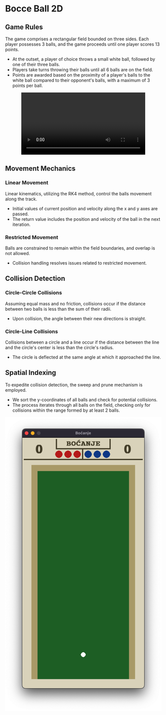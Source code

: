 # Bocce Ball 2D
## Game Rules
The game comprises a rectangular field bounded on three sides. Each player possesses 3 balls, and the game proceeds until one player scores 13 points.

- At the outset, a player of choice throws a small white ball, followed by one of their three balls. 
- Players take turns throwing their balls until all 6 balls are on the field. 
- Points are awarded based on the proximity of a player's balls to the white ball compared to their opponent's balls, with a maximum of 3 points per ball.

<div align="center">
  <video src="images/example.mov" width="400" />
</div>

## Movement Mechanics

### Linear Movement
Linear kinematics, utilizing the RK4 method, control the balls movement along the track.

- Initial values of current position and velocity along the x and y axes are passed.
- The return value includes the position and velocity of the ball in the next iteration.

### Restricted Movement
Balls are constrained to remain within the field boundaries, and overlap is not allowed. 

- Collision handling resolves issues related to restricted movement.

## Collision Detection

### Circle-Circle Collisions
Assuming equal mass and no friction, collisions occur if the distance between two balls is less than the sum of their radii.

- Upon collision, the angle between their new directions is straight.

### Circle-Line Collisions
Collisions between a circle and a line occur if the distance between the line and the circle's center is less than the circle's radius.

- The circle is deflected at the same angle at which it approached the line.

## Spatial Indexing
To expedite collision detection, the sweep and prune mechanism is employed.

- We sort the y-coordinates of all balls and check for potential collisions.
- The process iterates through all balls on the field, checking only for collisions within the range formed by at least 2 balls.

![Preview](images/start.png)
